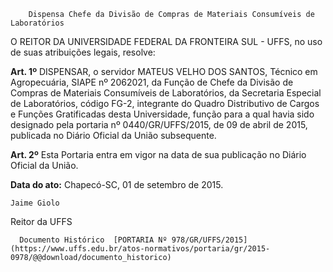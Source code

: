         Dispensa Chefe da Divisão de Compras de Materiais Consumíveis de Laboratórios  

O REITOR DA UNIVERSIDADE FEDERAL DA FRONTEIRA SUL - UFFS, no uso de suas atribuições legais, resolve:

 **Art. 1º** DISPENSAR, o servidor MATEUS VELHO DOS SANTOS, Técnico em Agropecuária, SIAPE nº 2062021, da Função de Chefe da Divisão de Compras de Materiais Consumíveis de Laboratórios, da Secretaria Especial de Laboratórios, código FG-2, integrante do Quadro Distributivo de Cargos e Funções Gratificadas desta Universidade, função para a qual havia sido designado pela portaria nº 0440/GR/UFFS/2015, de 09 de abril de 2015, publicada no Diário Oficial da União subsequente.

 **Art. 2º** Esta Portaria entra em vigor na data de sua publicação no Diário Oficial da União.

  

   **Data do ato:** Chapecó-SC, 01 de setembro de 2015.   
 

    Jaime Giolo   
 Reitor da UFFS 

      Documento Histórico  [PORTARIA Nº 978/GR/UFFS/2015](https://www.uffs.edu.br/atos-normativos/portaria/gr/2015-0978/@@download/documento_historico)     
      